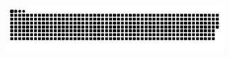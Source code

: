 ![暗色](https://raw.githubusercontent.com/SuckSolace/SuckSolace/output/github-contribution-grid-snake.svg)
